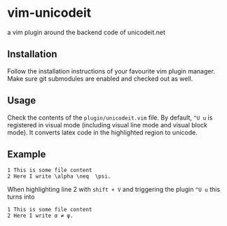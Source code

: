 # vim-unicodeit
a vim plugin around the backend code of unicodeit.net

## Installation

Follow the installation instructions of your favourite vim plugin manager.
Make sure git submodules are enabled and checked out as well.

## Usage

Check the contents of the `plugin/unicodeit.vim` file. By default, `^U u` is registered in visual mode (including visual line mode and visual block mode). It converts latex code in the highlighted region to unicode.

## Example

```
1 This is some file content
2 Here I write \alpha \neq  \psi.
```

When highlighting line 2 with `shift + V` and triggering the plugin `^U u` this turns into

```
1 This is some file content
2 Here I write α ≠ ψ.
```
